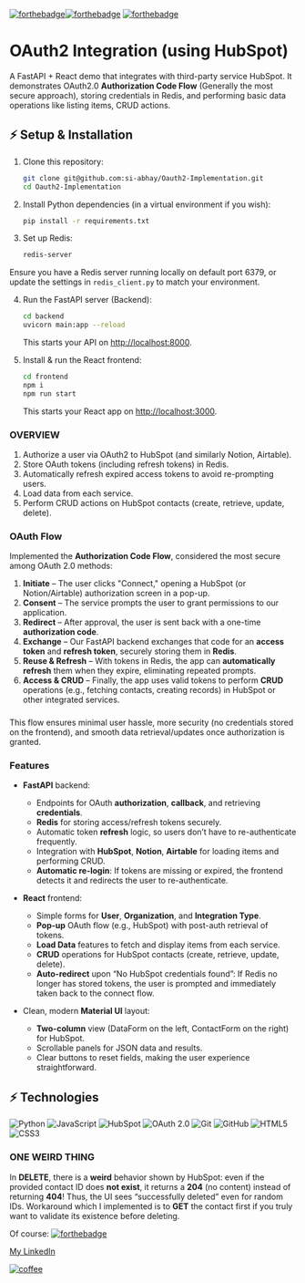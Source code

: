 [![forthebadge](https://forthebadge.com/images/badges/built-with-love.svg)](https://forthebadge.com)[![forthebadge](https://forthebadge.com/images/badges/powered-by-coffee.svg)](https://forthebadge.com)
[![forthebadge](https://forthebadge.com/images/badges/uses-brains.svg)](https://forthebadge.com)

#                       OAuth2 Integration (using HubSpot)

A FastAPI + React demo that integrates with third-party service HubSpot. It demonstrates OAuth2.0 **Authorization Code Flow** (Generally the most secure approach), storing credentials in Redis, and performing basic data operations like listing items, CRUD actions.

## ⚡ Setup & Installation

1. Clone this repository:
    ```bash
    git clone git@github.com:si-abhay/Oauth2-Implementation.git
    cd Oauth2-Implementation
    ```

2. Install Python dependencies (in a virtual environment if you wish):
    ```bash
    pip install -r requirements.txt
    ```

3. Set up Redis:
    ```bash
    redis-server
    ```

Ensure you have a Redis server running locally on default port 6379, or update the settings in `redis_client.py` to match your environment.

4. Run the FastAPI server (Backend):
    ```bash
    cd backend
    uvicorn main:app --reload
    ```

   This starts your API on [http://localhost:8000](http://localhost:8000).

5. Install & run the React frontend:
    ```bash
    cd frontend
    npm i
    npm run start
    ```

   This starts your React app on [http://localhost:3000](http://localhost:3000).


### OVERVIEW

1. Authorize a user via OAuth2 to HubSpot (and similarly Notion, Airtable).
2. Store OAuth tokens (including refresh tokens) in Redis.
3. Automatically refresh expired access tokens to avoid re-prompting users.
4. Load data from each service.
5. Perform CRUD actions on HubSpot contacts (create, retrieve, update, delete).

### OAuth Flow

Implemented the **Authorization Code Flow**, considered the most secure among OAuth 2.0 methods:

1. **Initiate** – The user clicks "Connect," opening a HubSpot (or Notion/Airtable) authorization screen in a pop-up.
2. **Consent** – The service prompts the user to grant permissions to our application.
3. **Redirect** – After approval, the user is sent back with a one-time **authorization code**.
4. **Exchange** – Our FastAPI backend exchanges that code for an **access token** and **refresh token**, securely storing them in **Redis**.
5. **Reuse & Refresh** – With tokens in Redis, the app can **automatically refresh** them when they expire, eliminating repeated prompts.  
6. **Access & CRUD** – Finally, the app uses valid tokens to perform **CRUD** operations (e.g., fetching contacts, creating records) in HubSpot or other integrated services.
###
This flow ensures minimal user hassle, more security (no credentials stored on the frontend), and smooth data retrieval/updates once authorization is granted.


### Features

- **FastAPI** backend:
  - Endpoints for OAuth **authorization**, **callback**, and retrieving **credentials**.
  - **Redis** for storing access/refresh tokens securely.
  - Automatic token **refresh** logic, so users don’t have to re-authenticate frequently.
  - Integration with **HubSpot**, **Notion**, **Airtable** for loading items and performing CRUD.
  - **Automatic re-login**: If tokens are missing or expired, the frontend detects it and redirects the user to re-authenticate.

- **React** frontend:
  - Simple forms for **User**, **Organization**, and **Integration Type**.
  - **Pop-up** OAuth flow (e.g., HubSpot) with post-auth retrieval of tokens.
  - **Load Data** features to fetch and display items from each service.
  - **CRUD** operations for HubSpot contacts (create, retrieve, update, delete).
  - **Auto-redirect** upon “No HubSpot credentials found”: If Redis no longer has stored tokens, the user is prompted and immediately taken back to the connect flow.

- Clean, modern **Material UI** layout:
  - **Two-column** view (DataForm on the left, ContactForm on the right) for HubSpot.
  - Scrollable panels for JSON data and results.
  - Clear buttons to reset fields, making the user experience straightforward.

## ⚡ Technologies


![Python](https://img.shields.io/badge/-Python-black?style=flat-square&logo=Python)
![JavaScript](https://img.shields.io/badge/-JavaScript-black?style=flat-square&logo=javascript)
![HubSpot](https://img.shields.io/badge/-HubSpot-563D7C?style=flat-square&logo=)
![OAuth 2.0](https://img.shields.io/badge/-OAuth2.0-A9A9A9?style=flat-square&logo=OAuth)
![Git](https://img.shields.io/badge/-Git-black?style=flat-square&logo=git)
![GitHub](https://img.shields.io/badge/-GitHub-181717?style=flat-square&logo=github)
![HTML5](https://img.shields.io/badge/-HTML5-E34F26?style=flat-square&logo=html5&logoColor=white)
![CSS3](https://img.shields.io/badge/-CSS3-1572B6?style=flat-square&logo=css3)


### ONE WEIRD THING
In **DELETE**, there is a **weird** behavior shown by HubSpot: even if the provided contact ID does **not exist**, it returns a **204** (no content) instead of returning **404**! Thus, the UI sees “successfully deleted” even for random IDs. Workaround which I implemented is to **GET** the contact first if you truly want to validate its existence before deleting.

Of course:
[![forthebadge](https://forthebadge.com/images/badges/not-a-bug-a-feature.svg)](https://forthebadge.com)

[My LinkedIn](https://www.linkedin.com/in/abhay3104/)

[![coffee](https://forthebadge.com/images/badges/powered-by-coders-sweat.svg)](https://forthebadge.com)
